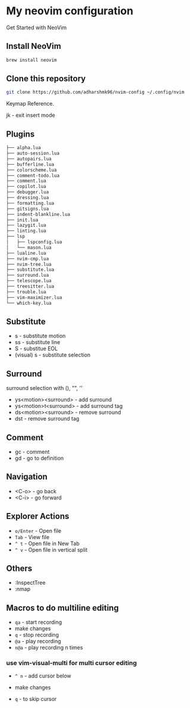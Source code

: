 # My neovim configuration

Get Started with NeoVim

## Install NeoVim

```bash
brew install neovim
```

## Clone this repository

```bash
git clone https://github.com/adharshmk96/nvim-config ~/.config/nvim
```

Keymap Reference.

jk - exit insert mode

## Plugins

```bash
├── alpha.lua
├── auto-session.lua
├── autopairs.lua
├── bufferline.lua
├── colorscheme.lua
├── comment-todo.lua
├── comment.lua
├── copilot.lua
├── debugger.lua
├── dressing.lua
├── formatting.lua
├── gitsigns.lua
├── indent-blankline.lua
├── init.lua
├── lazygit.lua
├── linting.lua
├── lsp
│   ├── lspconfig.lua
│   └── mason.lua
├── lualine.lua
├── nvim-cmp.lua
├── nvim-tree.lua
├── substitute.lua
├── surround.lua
├── telescope.lua
├── treesitter.lua
├── trouble.lua
├── vim-maximizer.lua
└── which-key.lua
```

## Substitute

- s - substitute motion
- ss - substitute line
- S - substitue EOL
- (visual) s - substitute selection

## Surround

surround selection with (), "", ''

- ys\<motion\>\<surround\> - add surround
- ys\<motion\>t\<surround\> - add surround tag
- ds\<motion\>\<surround\> - remove surround
- dst - remove surround tag

## Comment

- gc - comment
- gd - go to definition

## Navigation

- \<C-o\> - go back
- \<C-i\> - go forward

## Explorer Actions

- `o/Enter` - Open file
- `Tab` - View file
- `^ t` - Open file in New Tab
- `^ v` - Open file in vertical split

## Others

- :InspectTree
- :nmap

## Macros to do multiline editing

- `qa` - start recording
- make changes
- `q` - stop recording
- `@a` - play recording
- `n@a` - play recording n times

### use vim-visual-multi for multi cursor editing

- `^ n` - add cursor below
- make changes

- `q` - to skip cursor
